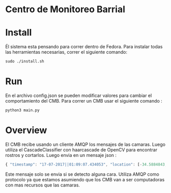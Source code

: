 # Centro de Monitoreo Barrial

# Install

Él sistema esta pensando para correr dentro de Fedora. Para instalar todas las herramientas necesarias, correr el siguiente comando:

```
sudo ./install.sh
```

# Run

En el archivo config.json se pueden modificar valores para cambiar el comportamiento del CMB. Para correr un CMB usar el siguiente comando :

```
python3 main.py
``` 

# Overview

El CMB recibe usando un cliente AMQP los mensajes de las camaras. Luego utiliza el CascadeClassifier con haarcascade de OpenCV para encontrar rostros y cortarlos. Luego envia en un mensaje json :

```javascript
{ "timestamp": "17-07-2017||01:09:07.434053", "location": [-34.5884843, -58.3962122], "frame": "base64_image", "faces": [base64_face1, base64_face2, ...]}
```
Este mensaje solo se envia si se detecto alguna cara. Utiliza AMQP como protocolo ya que estamos asumiendo que los CMB van a ser computadoras con mas recursos que las camaras.